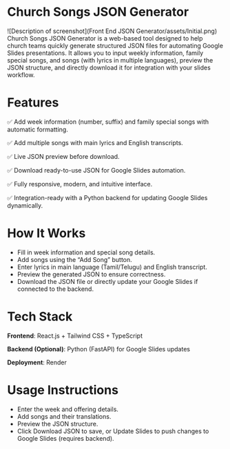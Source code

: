 # Church Songs JSON Generator

![Description of screenshot](Front End JSON Generator/assets/Initial.png)
Church Songs JSON Generator is a web-based tool designed to help church teams quickly generate structured JSON files for automating Google Slides presentations. It allows you to input weekly information, family special songs, and songs (with lyrics in multiple languages), preview the JSON structure, and directly download it for integration with your slides workflow.

# Features

✅ Add week information (number, suffix) and family special songs with automatic formatting.

✅ Add multiple songs with main lyrics and English transcripts.

✅ Live JSON preview before download.

✅ Download ready-to-use JSON for Google Slides automation.

✅ Fully responsive, modern, and intuitive interface.

✅ Integration-ready with a Python backend for updating Google Slides dynamically.

# How It Works

- Fill in week information and special song details.
- Add songs using the “Add Song” button.
- Enter lyrics in main language (Tamil/Telugu) and English transcript.
- Preview the generated JSON to ensure correctness.
- Download the JSON file or directly update your Google Slides if connected to the backend.

# Tech Stack

**Frontend**: React.js + Tailwind CSS + TypeScript

**Backend (Optional)**: Python (FastAPI) for Google Slides updates

**Deployment**: Render

# Usage Instructions

- Enter the week and offering details.
- Add songs and their translations.
- Preview the JSON structure.
- Click Download JSON to save, or Update Slides to push changes to Google Slides (requires backend).
